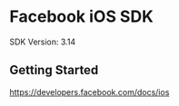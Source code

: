 Facebook iOS SDK
==================================
SDK Version: 3.14

Getting Started
----------------------------------
https://developers.facebook.com/docs/ios